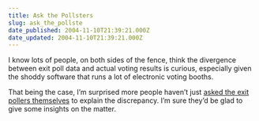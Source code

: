 ```yaml
---
title: Ask the Pollsters
slug: ask_the_pollste
date_published: 2004-11-10T21:39:21.000Z
date_updated: 2004-11-10T21:39:21.000Z
---
```


I know lots of people, on both sides of the fence, think the divergence between exit poll data and actual voting results is curious, especially given the shoddy software that runs a lot of electronic voting booths.

That being the case, I’m surprised more people haven’t just [asked the exit pollers themselves](http://www.edisonresearch.com/home/archives/2004/11/view_election_2.html) to explain the discrepancy. I’m sure they’d be glad to give some insights on the matter.
